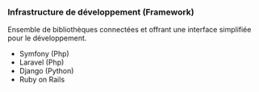 ### Infrastructure de développement (Framework)

Ensemble de bibliothèques connectées et offrant une interface simplifiée pour le développement.

- Symfony (Php)
- Laravel (Php)
- Django (Python)
- Ruby on Rails
